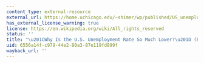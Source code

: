 ```yaml
---
content_type: external-resource
external_url: https://home.uchicago.edu/~shimer/wp/published/US_unemployment.pdf
has_external_license_warning: true
license: https://en.wikipedia.org/wiki/All_rights_reserved
status: ''
title: "\u201CWhy Is the U.S. Unemployment Rate So Much Lower?\u201D (PDF)"
uid: 6556a14f-c979-44e2-80a3-87e119fd899f
wayback_url: ''
---
```

